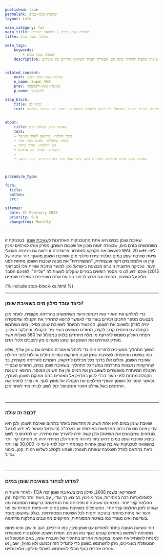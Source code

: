 ```yaml
---
published: true
permalink: שאיבת-שומן-במים
layout: info

main_category: fat
main_title: שאיבת שומן במים | השוואת מחירים
title: שאיבת שומן במים

meta_tags:
    keywords:
        - שאיבת שומן במים
    description: שאיבת שומן במים - כל מה שרציתם לדעת על שאיבת שומן במים, מחירים, מומחים מומלצים, תיאור של שיטות נוספות להסרת שומן וגם אפשרות לערוך השוואת מחירים בין מומחים
    

related_content:
    next: שאיבת-שומן-סופר-רטוב
    n_name: Super Wet
    prev: שאיבת-שומן-ליפקטומי
    p_name: ליפקטומי

stop_block: 
    title: שימו לב
    text: שאיבת שומן היא אחת הדרכים היותר פשוטות בימינו לביצוע שינוי משמעותי ומיידי במראה החיצוני. אם כמות השומן אותה אתם צריכים להסיר עולה על ליטר וחצי, התייעצו עם המומחים שלנו המנוסים בניתוחים להסרת שומן, שכולם חברים באיגוד הישראלי לכירורגיה פלסטית והשיגו גוף חטוב כמו שתמיד חלמתם!
    
    
about:
    title: שאיבת שומן בסילוני מים
    text: 
    - משך ההליך- בהתאם לאזור הטיפול
    - מספר טיפולים- מפגש בודד אחד
    - זמן החלמה- מהיר ביותר
    - תוצאות- לפרקי זמן ארוכים
    - 
    - שאיבת שומן במים מתאימה לאזורים בהם קיים שומן סיבי כמו הירכיים, הגב והישבן

   

procedure_type: 

form:
  title: 
  button: 
  src:
  
sitemap: 
  date: 01 February 2015
  priority: 0.4
  changefreq: Monthly

---
```

שאיבת שומן במים היא אחת מהטכניקות האחרונות ל[שאיבת שומן](/). בטכניקה זו משתמשים בזרם מים, שבצורה יזומה מכוון אל שכבות השומן, מפרק אותו לגורמים ומכין למעשה את הקרקע להסרתו. פרוצדורה זו ידועה גם בכינויה האנגלי WAL או 20H ליפו. שיטת שאיבת שומן במים כוללת יצירת סילוני מים ושאיבת השומן מהגוף. זוהי שיטה של קרן או אלומת מים דקה ועוצמתית, "המשחררת" את מבנה שכבות השומן מתחת לפני העור. טכניקה חדשנית זו טרם מבוצעת בישראל נכון למועד כתיבת שורות אלו (פברואר 2015) אולם ידוע לנו כי מספר רופאים בכירים שוקלים לעשות לה "עלייה". לפניכם הסבר מלא על השיטה, מחירה וגם מדוע לבחור בה אם אתם מעוניינים בשאיבת שומנים.

 {% include stop-block-xs.html %}  

- - - - - -
 
###  כיצד עובד סילון מים בשאיבת שומן?

כדי לאלחש את האזור ואת רקמות היעד משתמשים בהרדמה מקומית. לאחר מכן מבצעים מספר חתכים זעירים בעור כדי לאפשר לרופא להחדיר את הקנולה שתפקידה יהיה לפרק ולשאוב את השומן. המכשיר המיוחד לשאיבת שומן בסילון מים משתמש בקנולה עם פתחים קרוב לקצה, החורים נמצאים בשני צידי הקנולה ובחלקה העליון. הפתח העליון משמש להזרקת מי מלח מיוחדים בלחץ במסלול של 360 מעלות אשר מפרק לגורמים את השומן אך נמנע מלגרום נזק לעצבים ולכלי הדם. 

במשך התהליך ממשיכים להזרים מים כדי להחליש אזורים נוספים עם שומן עודף, שלא כמו בשיטת ההתפחה לשאיבת שומן שבה מוזרקות כמויות נוזלים גדולות לפני תחילת שאיבת השומן, נוזלים אלו בדרך כלל מכילים לידוקאין, חומרים להרדמה מקומית, כך שהרקמות נמצאות בתרדמת במשך כל התהליך. בשאיבת שומן במים, החורים שבצידי הקנולה המיוחדת מאפשרים לשאוב הן את המים והן את השומן המוסר. הרופא יניע את הקנולה מתחת לפני העור בכדי לכוון במדויק אל האזורים בהם ממוקם השומן העודף, וכאשר הוסר כל השומן העודף מחלצים את הקנולה אל מחוץ לגוף. אין צורך לתפור את החתכים בשל גודלם הזעיר והמטופל יכול לשוב לביתו מיד לאחר מכן.
  
 

- - - - - -

###  כמה זה עולה?

שאיבת שומן במים היא אחת השיטות החדשות ביותר בתחום שאיבת השומן ולכן היא עדיין אינה מוצעת ברוב המרפאות באירופה או בארה"ב (בישראל כאמור לא ידוע לנו על מנתחים שמבצעים את השיטה) ולכן קשה יהיה להעריך את מחירה. יש להדגיש כי לשם ביצוע שאיבת שומן במים דרוש ציוד כירורגי מיוחד ולכן מחירה יהיה מן הסתם יקר יותר בהשוואה לטכניקות שאיבת שומן אחרות כשהמחיר יכול להגיע עד ל- 30,000 ₪ ויותר וזאת בהתאם לגודל השאיבה שאותה תצטרכו שנהוג לקטלג לשלוש רמות: קטן, בינוני וגדול.
  
 

- - - - - -

###  מדוע לבחור בשאיבת שומן במים?

לאחר אישור ה- FDA האמריקאי בשנת 2008, סילון מים בשאיבת שומן זכה לפופולאריות רבה במהירות, צבר מוניטין בביצוע רך ועדין, עם גישה יותר מדויקת וזמן החלמה קצר יותר. נמצא גם ששיטה זו מפחיתה את הטראומה ברקמות הסמוכות מה שגורם לזמן החלמה קצר יותר. המטופלים בשאיבת שומן במים יחוו פחות חבורות על פני העור ואי נוחות פחותה בהרבה יחסית לכל השיטות המסורתיות. בגלל שהשומן מוסר בעדינות ואינו מגורד כמו בשיטה המסורתית, ההיקפים מחוטבים בחלקות מדהימה.


 זוהי השיטה הטובה ביותר לאזורים עם שומן סיבי, כמו הירכיים, הגב והישבן והיא פחות מתאימה לשימוש באזורים קטנים בגוף כמו הפנים. הסרת השומן האלגנטית מאפשרת למנתח להשתיל את השומן במקומות אחרים בתהליך של העברת שומן, באם המטופל או המטופלת מעוניינים, ניתן להשתמש בשומן כדי להגדיל חזה (כמעט ולא נפוץ), ישבן, או אזורים אחרים בגוף מבלי להשתמש בשתלי סיליקון מלאכותיים.